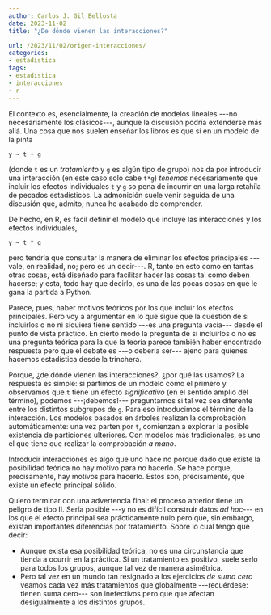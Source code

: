 ```yaml
---
author: Carlos J. Gil Bellosta
date: 2023-11-02
title: "¿De dónde vienen las interacciones?"

url: /2023/11/02/origen-interacciones/
categories:
- estadística
tags:
- estadística
- interacciones
- r
---
```


El contexto es, esencialmente, la creación de modelos lineales ---no necesariamente los clásicos---, aunque la discusión podría extenderse más allá. Una cosa que nos suelen enseñar los libros es que si en un modelo de la pinta

```
y ~ t + g
```

(donde `t` es un _tratamiento_ y `g` es algún tipo de grupo) nos da por introducir una interacción (en este caso solo cabe `t*g`) _tenemos_ necesariamente que incluir los efectos individuales `t` y `g` so pena de incurrir en una larga retahíla de pecados estadísticos. La admonición suele venir seguida de una discusión que, admito, nunca he acabado de comprender.

De hecho, en R, es fácil definir el modelo que incluye las interacciones y los efectos individuales,

```
y ~ t * g
```

pero tendría que consultar la manera de eliminar los efectos principales ---vale, en realidad, no; pero es un decir---. R, tanto en esto como en tantas otras cosas, está diseñado para facilitar hacer las cosas tal como deben hacerse; y esta, todo hay que decirlo, es una de las pocas cosas en que le gana la partida a Python.

Parece, pues, haber motivos teóricos por los que incluir los efectos principales. Pero voy a argumentar en lo que sigue que la cuestión de si incluirlos o no ni siquiera tiene sentido ---es una pregunta vacía--- desde el punto de vista práctico. En cierto modo la pregunta de si incluirlos o no es una pregunta teórica para la que la teoría parece también haber encontrado respuesta pero que el debate es ---o debería ser--- ajeno para quienes hacemos estadística desde la trinchera.

Porque, ¿de dónde vienen las interacciones?, ¿por qué las usamos? La respuesta es simple: si partimos de un modelo como el primero y observamos que `t` tiene un efecto _significativo_ (en el sentido amplio del término), podemos ---¡debemos!--- preguntarnos si tal vez sea diferente entre los distintos subgrupos de `g`. Para eso introducimos el término de la interacción. Los modelos basados en árboles realizan la comprobación automáticamente: una vez parten por `t`, comienzan a explorar la posible existencia de particiones ulteriores. Con modelos más tradicionales, es uno el que tiene que realizar la comprobación _a mano_.

Introducir interacciones es algo que uno hace no porque dado que existe la posibilidad teórica no hay motivo para no hacerlo. Se hace porque, precisamente, hay motivos para hacerlo. Estos son, precisamente, que existe un efecto principal sólido.

Quiero terminar con una advertencia final: el proceso anterior tiene un peligro de tipo II. Sería posible ---y no es difícil construir datos _ad hoc_--- en los que el efecto principal sea prácticamente nulo pero que, sin embargo, existan importantes diferencias por tratamiento. Sobre lo cual tengo que decir:

* Aunque exista esa posibilidad teórica, no es una circunstancia que tienda a ocurrir en la práctica. Si un tratamiento es positivo, suele serlo para todos los grupos, aunque tal vez de manera asimétrica.
* Pero tal vez en un mundo tan resignado a los ejercicios _de suma cero_ veamos cada vez más tratamientos que globalmente ---recuérdese: tienen suma cero--- son inefectivos pero que que afectan desigualmente a los distintos grupos.